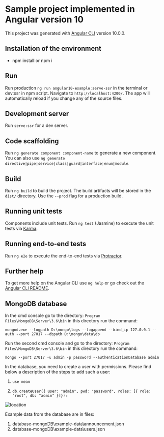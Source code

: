 # Sample project implemented in Angular version 10

This project was generated with [Angular CLI](https://github.com/angular/angular-cli) version 10.0.0.

## Installation of the environment

- npm install or npm i

## Run
Run production `ng run angular10-example:serve-ssr` in the terminal or dev:ssr in npm script. Navigate to `http://localhost:4200/`. The app will automatically reload if you change any of the source files.

## Development server

Run `serve:ssr` for a dev server.

## Code scaffolding

Run `ng generate component component-name` to generate a new component. You can also use `ng generate directive|pipe|service|class|guard|interface|enum|module`.

## Build

Run `ng build` to build the project. The build artifacts will be stored in the `dist/` directory. Use the `--prod` flag for a production build.

## Running unit tests

Components include unit tests. Run `ng test` (Jasmine) to execute the unit tests via [Karma](https://karma-runner.github.io).

## Running end-to-end tests

Run `ng e2e` to execute the end-to-end tests via [Protractor](http://www.protractortest.org/).

## Further help

To get more help on the Angular CLI use `ng help` or go check out the [Angular CLI README](https://github.com/angular/angular-cli/blob/master/README.md).

## MongoDB database

In the cmd console go to the directory: `Program Files\MongoDB\Server\3.6\bin` in this directory run the command:

`mongod.exe --logpath D:\mongo\logs --logappend --bind_ip 127.0.0.1 --auth --port 27017 --dbpath D:\mongo\data\db`

Run the second cmd console and go to the directory: `Program Files\MongoDB\Server\3.6\bin` in this directory run the command:

`mongo --port 27017 -u admin -p password --authenticationDatabase admin`

In the database, you need to create a user with permissions. Please find below a description of the steps to add such a user:

1. `use mean`

2. `db.createUser({ user: "admin", pwd: "password", roles: [{ role: "root", db: "admin" }]});`

![location](https://user-images.githubusercontent.com/67895860/89988482-e5a56300-dc7f-11ea-8d22-8bb673b7d9ba.png)

Example data from the database are in files:

1. database-mongoDB\example-data\announcement.json
2. database-mongoDB\example-data\users.json






